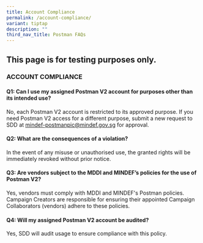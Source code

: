 ```yaml
---
title: Account Compliance
permalink: /account-compliance/
variant: tiptap
description: ""
third_nav_title: Postman FAQs
---
```

<h2>This page is for testing purposes only.</h2>
<p></p>
<h3>ACCOUNT COMPLIANCE</h3>
<h4>Q1: Can I use my assigned Postman V2 account for purposes other than its intended use?</h4>
<p>No, each Postman V2 account is restricted to its approved purpose. If
you need Postman V2 access for a different purpose, submit a new request
to SDD at <a href="mailto:mindef-postmanpic@mindef.gov.sg" rel="noopener noreferrer nofollow" target="_blank">mindef-postmanpic@mindef.gov.sg</a> for
approval.</p>
<h4>Q2: What are the consequences of a violation?</h4>
<p>In the event of any misuse or unauthorised use, the granted rights will
be immediately revoked without prior notice.</p>
<h4>Q3: Are vendors subject to the MDDI and MINDEF’s policies for the use of Postman V2?</h4>
<p>Yes, vendors must comply with MDDI and MINDEF's Postman policies. Campaign
Creators are responsible for ensuring their appointed Campaign Collaborators
(vendors) adhere to these policies.</p>
<h4>Q4: Will my assigned Postman V2 account be audited?</h4>
<p>Yes, SDD will audit usage to ensure compliance with this policy.</p>
